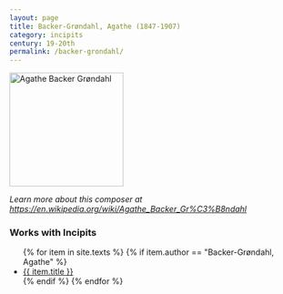 ```yaml
---
layout: page
title: Backer-Grøndahl, Agathe (1847-1907)
category: incipits
century: 19-20th
permalink: /backer-grondahl/
---
```


<a title="Unknown authorUnknown author, Public domain, via Wikimedia Commons" href="https://commons.wikimedia.org/wiki/File:Agathe_Backer_Gr%C3%B8ndahl.jpg"><img width="200" alt="Agathe Backer Grøndahl" src="https://upload.wikimedia.org/wikipedia/commons/a/ab/Agathe_Backer_Gr%C3%B8ndahl.jpg"></a>

*Learn more about this composer at <a href="https://en.wikipedia.org/wiki/Agathe_Backer_Gr%C3%B8ndahl" target="_blank">https://en.wikipedia.org/wiki/Agathe_Backer_Gr%C3%B8ndahl</a>*
<br/>

### Works with Incipits
<ul class="texts">
    {% for item in site.texts %}
      {% if item.author == "Backer-Grøndahl, Agathe" %}
          <li class="text-title">
          <a href="{{ site.baseurl }}{{ item.url }}">
        {{ item.title }}
              </a>
    </li>
      {% endif %}
    {% endfor %}
</ul>
